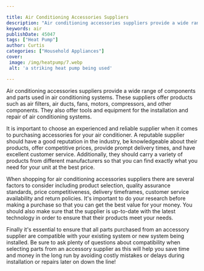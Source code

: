 ```yaml
---

title: Air Conditioning Accessories Suppliers
description: "Air conditioning accessories suppliers provide a wide range of components and parts used in air conditioning systems. These suppli...find out now"
keywords: air
publishDate: 45047
tags: ["Heat Pump"]
author: Curtis
categories: ["Household Appliances"]
cover: 
 image: /img/heatpump/7.webp
 alt: 'a striking heat pump being used'

---
```


Air conditioning accessories suppliers provide a wide range of components and parts used in air conditioning systems. These suppliers offer products such as air filters, air ducts, fans, motors, compressors, and other components. They also offer tools and equipment for the installation and repair of air conditioning systems.

It is important to choose an experienced and reliable supplier when it comes to purchasing accessories for your air conditioner. A reputable supplier should have a good reputation in the industry, be knowledgeable about their products, offer competitive prices, provide prompt delivery times, and have excellent customer service. Additionally, they should carry a variety of products from different manufacturers so that you can find exactly what you need for your unit at the best price.

When shopping for air conditioning accessories suppliers there are several factors to consider including product selection, quality assurance standards, price competitiveness, delivery timeframes, customer service availability and return policies. It's important to do your research before making a purchase so that you can get the best value for your money. You should also make sure that the supplier is up-to-date with the latest technology in order to ensure that their products meet your needs.

Finally it's essential to ensure that all parts purchased from an accessory supplier are compatible with your existing system or new system being installed. Be sure to ask plenty of questions about compatibility when selecting parts from an accessory supplier as this will help you save time and money in the long run by avoiding costly mistakes or delays during installation or repairs later on down the line!
